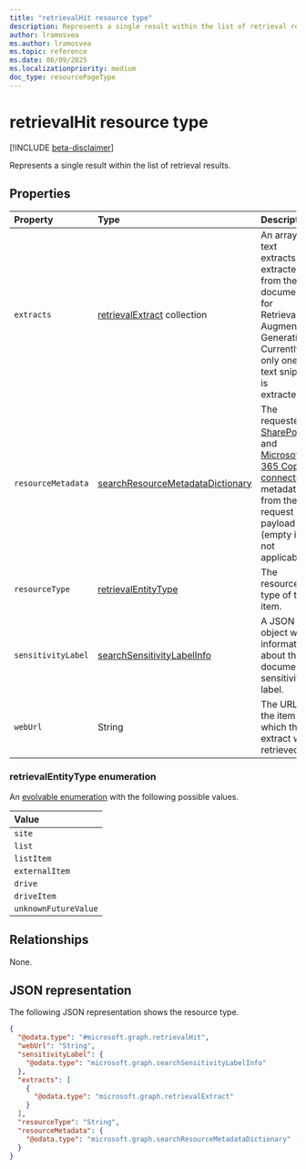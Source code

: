 ```yaml
---
title: "retrievalHit resource type"
description: Represents a single result within the list of retrieval results.
author: lramosvea
ms.author: lramosvea
ms.topic: reference
ms.date: 06/09/2025
ms.localizationpriority: medium
doc_type: resourcePageType
---
```


# retrievalHit resource type

[!INCLUDE [beta-disclaimer](../../../includes/beta-disclaimer.md)]

Represents a single result within the list of retrieval results.

## Properties

| Property           | Type                                                                    | Description |
|:-------------------|:------------------------------------------------------------------------|:------------|
| `extracts`         | [retrievalExtract](retrievalextract.md) collection                      | An array of text extracts extracted from the document for Retrieval-Augmented Generation. Currently, only one text snippet is extracted. |
| `resourceMetadata` | [searchResourceMetadataDictionary](searchresourcemetadatadictionary.md) | The requested [SharePoint](/sharepoint/crawled-and-managed-properties-overview) and [Microsoft 365 Copilot connectors](/graph/connecting-external-content-manage-schema) metadata from the request payload (empty if not applicable). |
| `resourceType`     | [retrievalEntityType](#retrievalentitytype-enumeration)                 | The resource type of the item. |
| `sensitivityLabel` | [searchSensitivityLabelInfo](searchsensitivitylabelinfo.md)             | A JSON object with information about the document's sensitivity label. |
| `webUrl`           | String                                                                  | The URL of the item in which the extract was retrieved. |

### retrievalEntityType enumeration

An [evolvable enumeration](/graph/best-practices-concept#handling-future-members-in-evolvable-enumerations) with the following possible values.

| Value                |
|:---------------------|
| `site`               |
| `list`               |
| `listItem`           |
| `externalItem`       |
| `drive`              |
| `driveItem`          |
| `unknownFutureValue` |

## Relationships

None.

## JSON representation

The following JSON representation shows the resource type.

```json
{
  "@odata.type": "#microsoft.graph.retrievalHit",
  "webUrl": "String",
  "sensitivityLabel": {
    "@odata.type": "microsoft.graph.searchSensitivityLabelInfo"
  },
  "extracts": [
    {
      "@odata.type": "microsoft.graph.retrievalExtract"
    }
  ],
  "resourceType": "String",
  "resourceMetadata": {
    "@odata.type": "microsoft.graph.searchResourceMetadataDictionary"
  }
}
```
